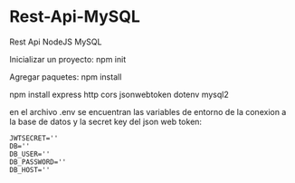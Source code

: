 # Rest-Api-MySQL

Rest Api NodeJS MySQL

Inicializar un proyecto: npm init

Agregar paquetes: npm install <package>

npm install express http cors jsonwebtoken dotenv mysql2 


en el archivo .env se encuentran las variables de entorno de la conexion a la base de datos y la secret key del json web token:

`JWTSECRET=''`<br/>
`DB=''`<br/>
`DB_USER=''`<br/>
`DB_PASSWORD=''`<br/>
`DB_HOST=''`

